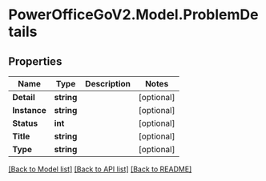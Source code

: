 # PowerOfficeGoV2.Model.ProblemDetails

## Properties

Name | Type | Description | Notes
------------ | ------------- | ------------- | -------------
**Detail** | **string** |  | [optional] 
**Instance** | **string** |  | [optional] 
**Status** | **int** |  | [optional] 
**Title** | **string** |  | [optional] 
**Type** | **string** |  | [optional] 

[[Back to Model list]](../../README.md#documentation-for-models) [[Back to API list]](../../README.md#documentation-for-api-endpoints) [[Back to README]](../../README.md)

